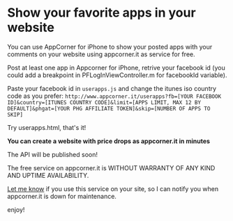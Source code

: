 Show your favorite apps in your website
============

You can use AppCorner for iPhone to show your posted apps with your comments on your website using appcorner.it as service for free.

Post at least one app in Appcorner for iPhone, retrive your facebook id (you could add a breakpoint in  PFLogInViewController.m for facebookId variable).

Paste your facebook id in `userapps.js` and change the itunes iso country code as you prefer:
`http://www.appcorner.it/userapps?fb=[YOUR FACEBOOK ID]&country=[ITUNES COUNTRY CODE]&limit=[APPS LIMIT, MAX 12 BY DEFAULT]&phgat=[YOUR PHG AFFILIATE TOKEN]&skip=[NUMBER OF APPS TO SKIP]`

Try userapps.html, that's it!

**You can create a website with price drops as appcorner.it in minutes**

The API will be published soon!

The free service on appcorner.it is WITHOUT WARRANTY OF ANY KIND AND UPTIME AVAILABILITY.

[Let me know](http://www.appcorner.it/en/contacts.html) if you use this service on your site, so I can notify you when appcorner.it is down for maintenance.

enjoy!
